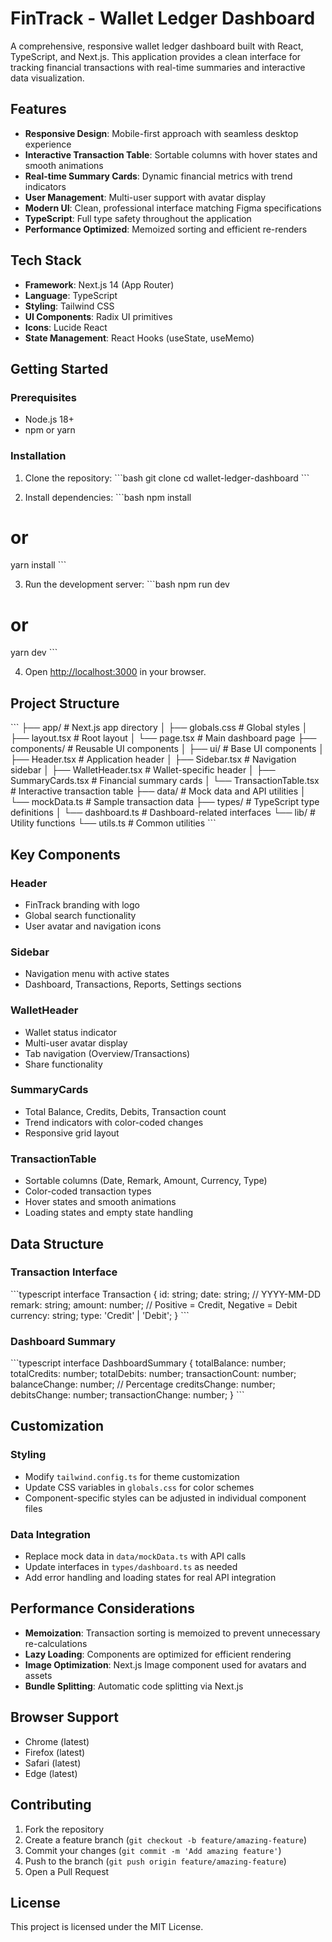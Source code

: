 # FinTrack - Wallet Ledger Dashboard

A comprehensive, responsive wallet ledger dashboard built with React, TypeScript, and Next.js. This application provides a clean interface for tracking financial transactions with real-time summaries and interactive data visualization.

## Features

- **Responsive Design**: Mobile-first approach with seamless desktop experience
- **Interactive Transaction Table**: Sortable columns with hover states and smooth animations
- **Real-time Summary Cards**: Dynamic financial metrics with trend indicators
- **User Management**: Multi-user support with avatar display
- **Modern UI**: Clean, professional interface matching Figma specifications
- **TypeScript**: Full type safety throughout the application
- **Performance Optimized**: Memoized sorting and efficient re-renders

## Tech Stack

- **Framework**: Next.js 14 (App Router)
- **Language**: TypeScript
- **Styling**: Tailwind CSS
- **UI Components**: Radix UI primitives
- **Icons**: Lucide React
- **State Management**: React Hooks (useState, useMemo)

## Getting Started

### Prerequisites

- Node.js 18+ 
- npm or yarn

### Installation

1. Clone the repository:
\`\`\`bash
git clone <repository-url>
cd wallet-ledger-dashboard
\`\`\`

2. Install dependencies:
\`\`\`bash
npm install
# or
yarn install
\`\`\`

3. Run the development server:
\`\`\`bash
npm run dev
# or
yarn dev
\`\`\`

4. Open [http://localhost:3000](http://localhost:3000) in your browser.

## Project Structure

\`\`\`
├── app/                    # Next.js app directory
│   ├── globals.css        # Global styles
│   ├── layout.tsx         # Root layout
│   └── page.tsx           # Main dashboard page
├── components/            # Reusable UI components
│   ├── ui/               # Base UI components
│   ├── Header.tsx        # Application header
│   ├── Sidebar.tsx       # Navigation sidebar
│   ├── WalletHeader.tsx  # Wallet-specific header
│   ├── SummaryCards.tsx  # Financial summary cards
│   └── TransactionTable.tsx # Interactive transaction table
├── data/                 # Mock data and API utilities
│   └── mockData.ts       # Sample transaction data
├── types/                # TypeScript type definitions
│   └── dashboard.ts      # Dashboard-related interfaces
└── lib/                  # Utility functions
    └── utils.ts          # Common utilities
\`\`\`

## Key Components

### Header
- FinTrack branding with logo
- Global search functionality
- User avatar and navigation icons

### Sidebar
- Navigation menu with active states
- Dashboard, Transactions, Reports, Settings sections

### WalletHeader
- Wallet status indicator
- Multi-user avatar display
- Tab navigation (Overview/Transactions)
- Share functionality

### SummaryCards
- Total Balance, Credits, Debits, Transaction count
- Trend indicators with color-coded changes
- Responsive grid layout

### TransactionTable
- Sortable columns (Date, Remark, Amount, Currency, Type)
- Color-coded transaction types
- Hover states and smooth animations
- Loading states and empty state handling

## Data Structure

### Transaction Interface
\`\`\`typescript
interface Transaction {
  id: string;
  date: string; // YYYY-MM-DD
  remark: string;
  amount: number; // Positive = Credit, Negative = Debit
  currency: string;
  type: 'Credit' | 'Debit';
}
\`\`\`

### Dashboard Summary
\`\`\`typescript
interface DashboardSummary {
  totalBalance: number;
  totalCredits: number;
  totalDebits: number;
  transactionCount: number;
  balanceChange: number; // Percentage
  creditsChange: number;
  debitsChange: number;
  transactionChange: number;
}
\`\`\`

## Customization

### Styling
- Modify `tailwind.config.ts` for theme customization
- Update CSS variables in `globals.css` for color schemes
- Component-specific styles can be adjusted in individual component files

### Data Integration
- Replace mock data in `data/mockData.ts` with API calls
- Update interfaces in `types/dashboard.ts` as needed
- Add error handling and loading states for real API integration

## Performance Considerations

- **Memoization**: Transaction sorting is memoized to prevent unnecessary re-calculations
- **Lazy Loading**: Components are optimized for efficient rendering
- **Image Optimization**: Next.js Image component used for avatars and assets
- **Bundle Splitting**: Automatic code splitting via Next.js

## Browser Support

- Chrome (latest)
- Firefox (latest)
- Safari (latest)
- Edge (latest)

## Contributing

1. Fork the repository
2. Create a feature branch (`git checkout -b feature/amazing-feature`)
3. Commit your changes (`git commit -m 'Add amazing feature'`)
4. Push to the branch (`git push origin feature/amazing-feature`)
5. Open a Pull Request

## License

This project is licensed under the MIT License.
